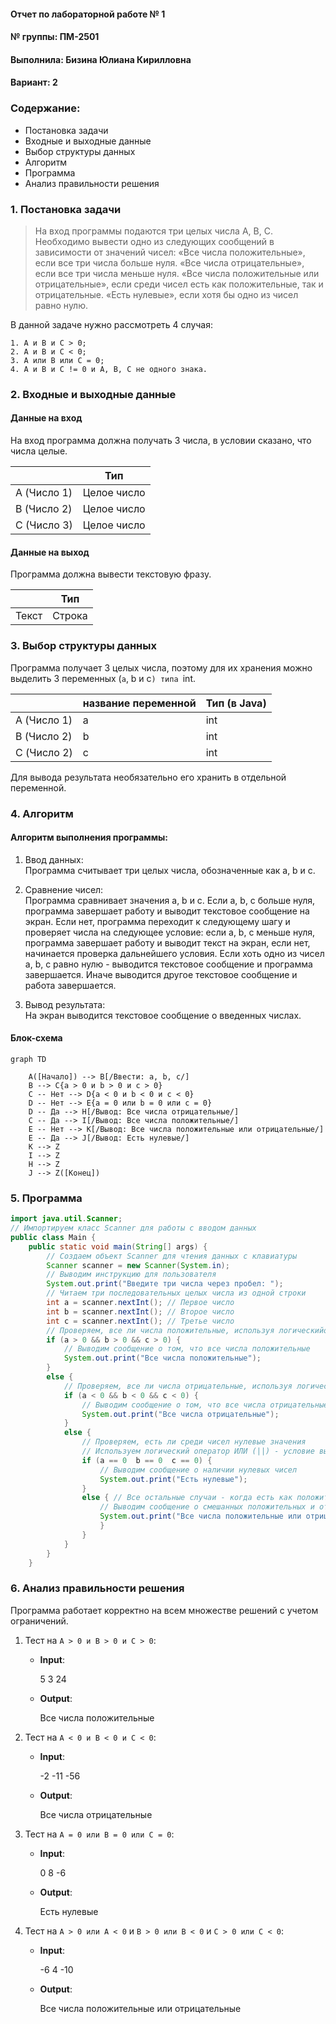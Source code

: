 #### Отчет по лабораторной работе № 1

#### № группы: ПМ-2501

#### Выполнила: Бизина Юлиана Кирилловна

#### Вариант: 2

### Cодержание:

- Постановка задачи
- Входные и выходные данные
- Выбор структуры данных
- Алгоритм
- Программа
- Анализ правильности решения

### 1. Постановка задачи

> На вход программы подаются три целых числа A, B, C. Необходимо вывести одно из следующих сообщений в зависимости от значений чисел:
> «Все числа положительные», если все три числа больше нуля.
> «Все числа отрицательные», если все три числа меньше нуля.
> «Все числа положительные или отрицательные», если среди чисел есть как положительные, так и отрицательные.
> «Есть нулевые», если хотя бы одно из чисел равно нулю.

В данной задаче нужно рассмотреть 4 случая: 

    1. A и B и C > 0; 
    2. A и B и С < 0;  
    3. A или B или C = 0;  
    4. A и B и C != 0 и A, B, C не одного знака. 

### 2. Входные и выходные данные

#### Данные на вход

На вход программа должна получать 3 числа, в условии сказано, что числа целые.

|             | Тип                |
|-------------|--------------------|
| A (Число 1) | Целое число        |
| B (Число 2) | Целое число        |
| С (Число 3) | Целое число        |

#### Данные на выход

Программа должна вывести текстовую фразу.

|         | Тип                                |
|---------|------------------------------------|
| Текст   | Строка                             |

### 3. Выбор структуры данных

Программа получает 3 целых числа, поэтому для их хранения
можно выделить 3 переменных (`a`, b и c`) типа `int.

|             | название переменной | Тип (в Java) | 
|-------------|---------------------|--------------|
| A (Число 1) | a                 | int        |
| B (Число 2) | b                 | int        |
| C (Число 2) | c                 | int        | 

Для вывода результата необязательно его хранить в отдельной переменной.

### 4. Алгоритм

#### Алгоритм выполнения программы:

1. Ввод данных:  
   Программа считывает три целых числа, обозначенные как a, b и c.

2. Сравнение чисел:  
   Программа сравнивает значения a, b и c. Если a, b, c больше нуля, программа завершает работу и выводит текстовое сообщение на экран. Если нет, программа переходит к следующему шагу и проверяет числа на следующее условие: если a, b, c меньше нуля, программа завершает работу и выводит текст на экран, если нет, начинается проверка дальнейшего условия. Если хоть одно из чисел a, b, c равно нулю - выводится текстовое сообщение и программа завершается. Иначе выводится другое текстовое сообщение и работа завершается.

3. Вывод результата:  
   На экран выводится текстовое сообщение о введенных числах.

#### Блок-схема

```mermaid
graph TD

    A([Начало]) --> B[/Ввести: a, b, c/]
    B --> C{a > 0 и b > 0 и c > 0}
    C -- Нет --> D{a < 0 и b < 0 и c < 0}
    D -- Нет --> E{a = 0 или b = 0 или c = 0}
    D -- Да --> H[/Вывод: Все числа отрицательные/]
    C -- Да --> I[/Вывод: Все числа положительные/]
    E -- Нет --> K[/Вывод: Все числа положительные или отрицательные/]
    E -- Да --> J[/Вывод: Есть нулевые/]
    K --> Z
    I --> Z
    H --> Z
    J --> Z([Конец])

```

### 5. Программа

```java
import java.util.Scanner;
// Импортируем класс Scanner для работы с вводом данных
public class Main {
    public static void main(String[] args) {
        // Создаем объект Scanner для чтения данных с клавиатуры
        Scanner scanner = new Scanner(System.in);
        // Выводим инструкцию для пользователя
        System.out.print("Введите три числа через пробел: ");
        // Читаем три последовательных целых числа из одной строки
        int a = scanner.nextInt(); // Первое число
        int b = scanner.nextInt(); // Второе число
        int c = scanner.nextInt(); // Третье число
        // Проверяем, все ли числа положительные, используя логическийоператор И (&&) - условие выполнится только если ВСЕ числа > 0
        if (a > 0 && b > 0 && c > 0) {
            // Выводим сообщение о том, что все числа положительные
            System.out.print("Все числа положительные");
        }
        else {
            // Проверяем, все ли числа отрицательные, используя логический оператор ИЛИ (||) - условие выполнится только если ВСЕ числа < 0
            if (a < 0 && b < 0 && c < 0) {
                // Выводим сообщение о том, что все числа отрицательные
                System.out.print("Все числа отрицательные");
            }
            else {
                // Проверяем, есть ли среди чисел нулевые значения
                // Используем логический оператор ИЛИ (||) - условие выполнится если хотя бы одно число равно 0
                if (a == 0  b == 0  c == 0) {
                    // Выводим сообщение о наличии нулевых чисел
                    System.out.print("Есть нулевые");
                }
                else { // Все остальные случаи - когда есть как положительные, так и отрицательные числа, но нет нулевых, так как эта проверка идет раньше)
                    // Выводим сообщение о смешанных положительных и отрицательных числах
                    System.out.print("Все числа положительные или отрицательные");
                    }
                }
            }
        }
    }
```
### 6. Анализ правильности решения

Программа работает корректно на всем множестве решений с учетом ограничений.

1. Тест на `A > 0 и B > 0 и C > 0`:

    - **Input**:
        
        5 3 24
        
    - **Output**:
        
        Все числа положительные
        
2. Тест на `A < 0 и B < 0 и C < 0`:

    - **Input**:
        
        -2 -11 -56
        
    - **Output**:
        
        Все числа отрицательные
        
3. Тест на `A = 0 или B = 0 или С = 0`:

    - **Input**:
        
        0 8 -6
        
    - **Output**:
        
        Есть нулевые
        
4. Тест на `A > 0 или A < 0` и `B > 0 или B < 0` и `C > 0 или C < 0`:

    - **Input**:
        
        -6 4 -10
        
    - **Output**:
        
        Все числа положительные или отрицательные
        
 ```
